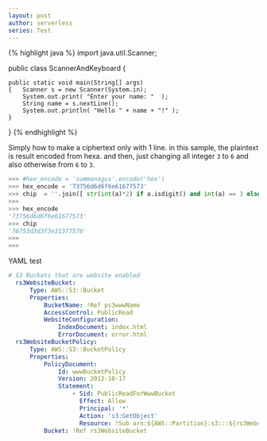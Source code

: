 ```yaml
---
layout: post
author: serverless
series: Test
---
```


{% highlight java %}
import java.util.Scanner;

public class ScannerAndKeyboard
{

	public static void main(String[] args)
	{	Scanner s = new Scanner(System.in);
		System.out.print( "Enter your name: "  );
		String name = s.nextLine();
		System.out.println( "Hello " + name + "!" );
	}
}
{% endhighlight %}

Simply how to make a ciphertext only with 1 line. in this sample, the plaintext is result encoded from hexa. and then, just changing all integer `3` to `6` and also otherwise from `6` to `3`.

```python
>>> #hex_encode = 'summonagus'.encode('hex')
>>> hex_encode = '73756d6d6f6e61677573'
>>> chip  = ''.join([ str(int(a)*2) if a.isdigit() and int(a) == 3 else str(int(a)/2) if a.isdigit() and int(a) == 6 else a for a in hex_encode ])
>>>
>>> hex_encode
'73756d6d6f6e61677573'
>>> chip
'76753d3d3f3e31377576'
>>>
>>>
```

YAML test
```YAML
# S3 Buckets that are website enabled
  rs3WebsiteBucket:
      Type: AWS::S3::Bucket
      Properties:
          BucketName: !Ref ps3wwwName
          AccessControl: PublicRead
          WebsiteConfiguration:
              IndexDocument: index.html
              ErrorDocument: error.html
  rs3WebsiteBucketPolicy:
      Type: AWS::S3::BucketPolicy
      Properties:
          PolicyDocument:
              Id: wwwBucketPolicy
              Version: 2012-10-17
              Statement:
                  - Sid: PublicReadForWwwBucket
                    Effect: Allow
                    Principal: '*'
                    Action: 's3:GetObject'
                    Resource: !Sub arn:${AWS::Partition}:s3:::${rs3WebsiteBucket}/*
          Bucket: !Ref rs3WebsiteBucket
```
